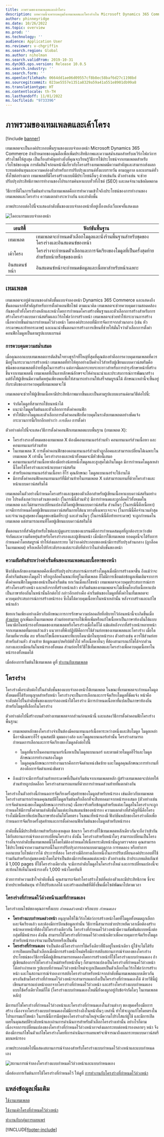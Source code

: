```yaml
---
title: ภาพรวมของเทมเพลตและเค้าโครง
description: บทความนี้จะครอบคลุมถึงเทมเพลตและโครงร่างใน Microsoft Dynamics 365 Commerce
author: phinneyridge
ms.date: 10/26/2022
ms.topic: overview
ms.prod: ''
ms.technology: ''
audience: Application User
ms.reviewer: v-chgriffin
ms.search.region: Global
ms.author: niholman
ms.search.validFrom: 2019-10-31
ms.dyn365.ops.version: Release 10.0.5
ms.search.industry: ''
ms.search.form: ''
ms.openlocfilehash: 0664dd1ae06d09557cf8b8ec58baf6d27c1198bd
ms.sourcegitcommit: 023ae5557e1351a8329a59a41a551e8901db99a8
ms.translationtype: HT
ms.contentlocale: th-TH
ms.lasthandoff: 11/01/2022
ms.locfileid: "9733396"
---
```

# <a name="templates-and-layouts-overview"></a>ภาพรวมของเทมเพลตและเค้าโครง


[!include [banner](includes/banner.md)]

เทมเพลตจะเป็นองค์ประกอบพื้นฐานของแบบจำลองหน้า Microsoft Dynamics 365 Commerce ถ้าเป้าหมายของคุณคือเพื่อเพิ่มประสิทธิภาพและความสม่ำเสมอสำหรับลเวิร์กโฟลว์การสร้างไซต์ให้สูงสุด เป็นเรื่องสำคัญอย่างยิ่งที่คุณจะเรียนรู้วิธีการใช้ประโยชน์จากเทมเพลตสำหรับเว็บไซต์ของคุณ การตัดสินใจก่อนหน้านี้เกี่ยวกับโครงสร้างเทมเพลตมีความสำคัญและสามารถส่งผลกระทบต่อต้นทุนและความคล่องตัวสำหรับการปรับปรุงแบรนด์ทั้งแบบรายวัน ตามฤดูกาล และแบรนด์ทั่วทั้งไซต์อย่างมาก เทมเพลตที่มีโครงสร้างแบบดีมีประโยชน์อื่นๆ ด้วยเช่นกัน ตัวอย่างเช่น จะช่วยปรับปรุงประสิทธิภาพการทำงานของโปรแกรมค้นหาแบบทั่วทั้งไซต์ (SEO) และลดจำนวนข้อผิดพลาด

วิธีการที่ดีในการเริ่มต้นทำงานกับเทมเพลตคือการทำความเข้าใจถึงประโยชน์ของการทำงานของเทมเพลตและโครงร่าง ความแตกต่างระหว่างกัน และลำดับชั้น

ภาพประกอบต่อไปนี้จะแสดงลำดับชั้นของแบบจำลองหน้าที่อยู่เบื้องหลังเว็บเพจที่แสดงผล

![ไดอะแกรมแบบจำลองหน้า](../commerce/media/page-model-diagram.png)

| เอนทิตี้        | ฟังก์ชันพื้นฐาน |
|---------------|----------------|
| เทมเพลต      | เทมเพลตจะกำหนดตัวเลือกโมดูลและนั่งร้านพื้นฐานสำหรับชุดของโครงร่างและอินสแตนซ์ของหน้า |
| เค้าโครง        | โครงร่างจะกำหนดตัวเลือกและการจัดเรียงของโมดูลที่เป็นครั้งสุดท้ายสำหรับหน้าหรือชุดของหน้า |
| อินสแตนซ์หน้า | อินสแตนซ์หน้าจะกำหนดข้อมูลและเนื้อหาสำหรับหน้าเฉพาะ |

## <a name="templates"></a>เทมเพลต

เทมเพลตจะอยู่ด้านบนของลำดับชั้นแบบจำลองหน้า Dynamics 365 Commerce และแสดงถึงขั้นตอนแรกที่สำคัญสำหรับการตั้งค่าคอนฟิกไซต์ ตามแนวคิด เทมเพลตจะช่วยควบคุมความสอดคล้องกันของทั่วทั้งโครงร่างหลักและหน้าโดยการกำหนดโครงสร้างพื้นฐานและตัวเลือกการสร้างสำหรับการสร้างโครงร่างแบบดาวน์สตรีมและเวิร์กโฟลว์การสร้างหน้า เทมเพลตจะช่วยทำให้กระบวนการสร้างเนื้อหาง่ายขึ้นผ่านการกำหนดไว้ล่วงหน้า โดยองค์ประกอบที่มีการจัดการจากส่วนกลาง (เช่น หัวกระดาษและท้ายกระดาษ) และแนะนำขั้นตอนการสร้างการเขียนที่ช่วยให้มั่นใจว่าตัวเลือกการตั้งค่าคอนฟิกโมดูลเป็นตามรูปแบบแบรนด์

### <a name="controlling-consistency"></a>การควบคุมความสม่ำเสมอ

เมื่อคุณออกแบบเทมเพลตการตัดสินใจทางธุรกิจที่ใหญ่ที่สุดที่คุณต้องทำคือการควบคุมเทมเพลตที่ควรมีอยู่ในกระบวนการสร้างหน้า เทมเพลตที่ทำให้ทุกอย่างเปิดค้างไว้สำหรับผู้เขียนแบบดาวน์สตรีมคือชนิดของเทมเพลตที่ง่ายที่สุดในการสร้าง แต่อาจมีผลกระทบระยะยาวสำหรับการบำรุงรักษาหน้าที่สร้างขึ้นจากเทมเพลตนี้ เทมเพลตที่เป็นลายลักษณ์อักษรจะให้คำแนะนำและประสบการณ์การพัฒนาสร้าง แต่ยังให้ผู้เขียนมีความยืดหยุ่นเพียงพอเพื่อให้สามารถทำงานให้เสร็จสมบูรณ์ได้ ลักษณะเหล่านี้จะขึ้นอยู่กับระดับของการควบคุมที่เทมเพลตจะใช้

เทมเพลตจะช่วยให้ผู้เขียนเนื้อหามีประสิทธิภาพมากขึ้นและเป็นตามรูปแบบแบรนด์ตามวิธีต่อไปนี้:

- จำกัดโมดูลที่สามารถใช้บนหน้าได้
- แนะนำโมดูลเริ่มต้นและตัวเลือกการตั้งค่าคอนฟิก
- ทำให้มีบางโมดูลและตัวเลือกการตั้งค่าคอนฟิกที่ควบคุมในระดับเทมเพลตอย่างชัดแจ้ง กระบวนการนี้เรียกอีกอย่างว่า *การล็อก* การตั้งค่า

ตัวอย่างต่อไปนี้จะแสดงวิธีการตั้งค่าคอนฟิกเทมเพลตแบบพื้นฐาน (เทมเพลต X):

- โครงร่างรองทั้งหมดของเทมเพลต X ต้องมีคอนเทนเนอร์ส่วนหัว คอนเทนเนอร์ส่วนเนื้อหา และคอนเทนเนอร์ส่วนท้าย
- ในเทมเพลต X การตั้งค่าคอนฟิกของคอนเทนเนอร์ส่วนหัวถูกล็อคและสามารถเปลี่ยนได้เฉพาะในเทมเพลต X เท่านั้น โครงร่างรองและหน้าทั้งหมดจะมีหัวข้อนี้เสมอ
- คอนเทนเนอร์ส่วนเนื้อหาต้องมีอย่างน้อยหนึ่งโมดูลและสูงสุดไม่เกินโมดูล มีการกำหนดโมดูลเหล่านี้โดยใช้โครงร่างและหน้าแบบดาวน์สตรีม
- สำหรับคอนเทนเนอร์ส่วนเนื้อหา ฮีโร่ คุณลักษณะ โมดูลแบนเนอร์จะใช้งานได้
- มีการตั้งค่าคอนฟิกคอนเทนเนอร์ที่มีส่วนท้ายในเทมเพลต X แต่สามารถแทนที่ด้วยโครงร่างและหน้าแบบดาวน์สตรีมได้

เทมเพลตในตัวอย่างนี้กำหนดโครงสร้างและชุดของตัวเลือกสำหรับผู้เขียนเนื้อหาแบบดาวน์สตรีมอย่างง่าย โปรดสังเกตว่าบางส่วนของหน้า (ในกรณีนี้ส่วนหัว) มีการกำหนดและถูกล็อคไว้ทั้งหมดในเทมเพลต และไม่สามารถเปลี่ยนแปลงได้โดยผู้เขียนแบบดาวน์สตรีม ส่วนอื่นๆ (ในกรณีนี้คือเนื้อหา) อาจมีการกำหนดโดยผู้เขียนแบบดาวน์สตรีมภายใต้แนวทางที่เฉพาะเจาะจง (ในกรณีนี้คือจำนวนต่ำสุดและจำนวนสูงสุดของโมดูลของชนิดที่ระบุ) และส่วนอื่นๆ (ในกรณีนี้คือท้ายกระดาษ) จะถูกกำหนดในเทมเพลต แต่สามารถแทนที่โดยผู้เขียนแบบดาวน์สตรีมได้

ขั้นตอนแรกที่สำคัญสำหรับไซต์และผู้ดูแลระบบของแบรนด์คือการกำหนดสมดุลที่ถูกต้องระหว่างข้อจำกัดและความยืดหยุ่นสำหรับโครงร่างรองและผู้เขียนหน้า เมื่อมีการใช้เทมเพลต ยอดดุลนี้จะได้รับการกำหนดค่าโดยสมบูรณ์ ทำให้ส่งผลกระทบ ไม่ว่าองค์ประกอบของหน้ามีการปรับปรุงส่วนกลาง (ถูกล็อคในเทมเพลต) หรือเหลือไปยังระดับรองแต่ละระดับที่ต่ำกว่าในลำดับชั้นของหน้า

### <a name="relationship-between-template-defaults-and-page-content"></a>ความสัมพันธ์ระหว่างค่าเริ่มต้นของเทมเพลตและเนื้อหาของหน้า

ฟังก์ชันหลักของเทมเพลตคือเพื่อปรับปรุงประสบการณ์การสร้างโมดูลเมื่อมีการสร้างเพจขึ้น ถึงแม้ว่าจะตั้งค่าเริ่มต้นของโมดูลไว้ หรือถูกล็อคในขณะที่อยู่ในเท็มเพลต ก็ไม่มีการเชื่อมต่อข้อมูลเพิ่มเติมจากการตั้งค่าคอนฟิกโมดูลของหน้าเป็นค่าเริ่มต้น ยกเว้นเมื่อแก้ไขหน้า เทมเพลตจะควบคุมประสบการณ์การสร้างโครงสร้างหน้า และหลังจากที่สร้างหน้าแล้ว ค่าเริ่มต้นของเทมเพลตจะไม่เชื่อมโยงกับเนื้อหาแปลเป็นภาษาท้องถิ่นในหน้านั้นอีกต่อไป กล่าวอีกอย่างคือ ค่าเริ่มต้นของโมดูลที่ตั้งค่าในเท็มเพลตจะควบคุมประสบการณ์การสร้างหน้ารอง ซึ่งไม่ได้ควบคุมเนื้อหาในหน้าเหล่านั้น หลังจากสร้างและแก้ไขหน้าแล้ว

ข้อยกเว้นเพียงอย่างเดียวกับลักษณะการการรักษาความปลอดภัยที่อธิบายไว้ก่อนหน้านี้จะเกิดขึ้นเมื่อ [ส่วนย่อย](work-with-fragments.md) ถูกเพิ่มลงในเทมเพลต ส่วนย่อยสามารถใช้เพื่อเพิ่มหรือแก้ไขเนื้อหาเป็นภาษาท้องถิ่นได้แบบไดนามิกในหน้ารองทั้งหมดของเทมเพลตหรือโครงร่างเมื่อใดก็ได้ แม้แต่หลังจากที่สร้างหน้าหลายหน้าจากเทมเพลตที่มอบแล้วแล้ว แนวทางที่พึงปฏิบัติคือการใช้ส่วนย่อยของเทมเพลตและโครงร่าง เมื่อใดก็ตามที่ควรเพิ่ม ลบ หรือแก้ไขเนื้อหาเฉพาะที่แบบไดนามิกในทุกหน้ารอง ตัวอย่างเช่น ควรใช้ส่วนย่อยสำหรับส่วนหัว ส่วนท้าย ข้อมูลเมตา/สคริปต์ทั่วไป หรือเนื้อหาอื่นๆ ที่ต้องสามารถแก้ไขได้จากส่วนกลางและเหมือนกันในหน้ารองทั้งหมด ส่วนย่อยให้วิธีใช้เท็มเพลตและโครงร่างเพื่อควบคุมเนื้อหาในหน้ารองทั้งหมดได้

เมื่อต้องการเริ่มต้นใช้เทมเพลต ดูที่ [ทำงานกับเทมเพลต](work-with-templates.md)

## <a name="layouts"></a>โครงร่าง

โครงร่างคือระดับต่อไปในลำดับชั้นของแบบจำลองหน้าใต้เทมเพลต ในขณะที่เทมเพลตจะกำหนดโมดูลทั้งหมดที่ได้รับอนุญาตสำหรับหน้า โครงร่างจะเป็นการเลือกและการจัดเรียงโมดูลที่ชัดแจ้ง หน้าคือระดับต่อไปในลำดับชั้นของแบบจำลองหน้าใต้โครงร่าง มีการกำหนดเนื้อหาที่แปลเป็นภาษาท้องถิ่นสำหรับโมดูลที่เลือกในโครงร่าง

ตัวอย่างต่อไปนี้สร้างบนตัวอย่างเทมเพลตจากส่วนก่อนหน้านี้ และแสดงวิธีการตั้งค่าคอนฟิกโครงร่างพื้นฐาน:

- เทมเพลตหลักของโครงร่างจำเป็นต้องมีคอนเทนเนอร์เนื้อหาระหว่างหนึ่งและสิบโมดูล โมดูลเหล่านี้อาจมีเฉพาะฮีโร่ คุณสมบัติ มุมมองวงล้อ และโมดูลแบนเนอร์เท่านั้น โครงร่างสามารถกำหนดการเลือกและการจัดเรียงของโมดูลดังต่อไปนี้

    - โมดูลที่แรกในคอนเทนเนอร์เนื้อหาเป็นโมดูลแบนเนอร์ และตามด้วยโมดูลฮีโร่และโมดูลลักษณะการทำงานสองโมดูล
    - โมดูลคุณลักษณะการทำงานแรกคือการจัดตำแหน่งชิดซ้าย และโมดูลคุณลักษณะการทำงานที่สองคือการจัดตำแหน่งชิดขวา

- ถึงแม้ว่าจะมีการรับส่วนท้ายกระดาษที่เป็นค่าเริ่มต้นจากเทมเพลตหลัก ผู้สร้างเทมเพลตจะปล่อยให้ส่วนท้ายถูกปลดล็อก โครงร่างสามารถแทนที่ด้วยการกำหนดส่วนท้ายที่แตกต่างกัน

โครงร่างในตัวอย่างนี้กำหนดการจัดเรียงครั้งสุดท้ายของโมดูลสำหรับหน้ารอง เช่นเดียวกับเทมเพลต โครงร่างสามารถกำหนดคุณสมบัติโมดูลเริ่มต้นหรือล็อกที่จะสืบทอดมาจากหน้ารองเสมอ (ตัวอย่างเช่นการจัดตำแหน่งของโมดูลลักษณะการทำงาน) เนื้อหาจริงหรือข้อมูลสำหรับแต่ละโมดูลในโครงร่างจะถูกกำหนดให้มีการตั้งค่าตามลำดับชั้นในแต่ละอินสแตนซ์ของหน้ารอง ความแตกต่างที่สำคัญที่นี่คือโครงร่างไม่มีเนื้อหาที่แปลเป็นภาษาท้องถิ่นได้โดยตรง ในขณะที่หน้ารองมี ฟังก์ชันหลักของโครงร่างคือเพื่อกำหนดการจัดเรียงครั้งสุดท้ายและการตั้งค่าคอนฟิกเริ่มต้นของโมดูลสำหรับหน้ารอง

ลำดับชั้นนี้มีประสิทธิภาพสำหรับสองเหตุผล ข้อแรก โครงร่างที่ใช้เทมเพลตหลักเดียวกันจะถือว่าเข้ากันได้กับสถานการณ์จำลองการเปลี่ยนโครงร่าง ดังนั้น โครงร่างสำหรับหน้าใดๆ สามารถเปลี่ยนเป็นโครงร่างอื่นจากลำดับชั้นเทมเพลตนี้ได้โดยไม่ต้องกำหนดให้เนื้อหาระดับหน้านั้นถูกตรวจสอบ คุณสามารถใช้ประโยชน์จากความสามารถนี้ในการปรับปรุงการออกแบบตามฤดูกาล การทดลอง หรือทำการออกแบบเว็บไซต์ถาวรได้ ประการที่สอง โครงร่างมีอีกทางเลือกหนึ่งในการปรับเปลี่ยนองค์ประกอบที่ใช้ร่วมกันสำหรับกลุ่มของหน้าโดยไม่จำเป็นต้องมีการอัพเดตแต่ละหน้า ตัวอย่างเช่น ถ้าประเภทผลิตภัณฑ์มี 1,000 pages ที่ใช้โครงร่างเดียวกัน จะมีการลำดับโมดูลในโครงร่างใหม่ และการเปลี่ยนแปลงนี้จะสะท้อนให้เห็นในหน้ารองทั้ง 1,000 หน้าโดยทันที

ด้วยการทำความเข้าใจลำดับชั้นนี้ คุณสามารถจัดทำโครงสร้างไซต์ที่คล่องตัวและมีประสิทธิภาพ ซึ่งจะช่วยประหยัดต้นทุน ทำให้ปรับสเกลได้ และสร้างผลลัพธ์ที่ดียิ่งขึ้นเมื่อไซต์พัฒนาไปตามเวลา

### <a name="preset-and-custom-layouts"></a>โครงร่างที่กำหนดไว้ล่วงหน้าและที่กำหนดเอง

โครงร่างบนไซต์ของคุณอาจทั้งแบบ *กำหนดล่วงหน้า* หรือแบบ *กำหนดเอง*

- **โครงร่างแบบกำหนดล่วงหน้า** อนุญาตให้ใช้เวิร์กโฟลว์การสร้างหน้าโดยที่โมดูลทั้งหมดถูกเลือกและจัดเรียงแล้ว และต้องมีการป้อนข้อมูลเท่านั้น วิธีการนี้สามารถช่วยประหยัดเวลาเมื่อต้องสร้างหน้าหลายหน้าที่ต้องใช้โครงร่างเดียวกัน โครงร่างที่กำหนดไว้ล่วงหน้ามีความสัมพันธ์แบบหนึ่งต่อกลุ่มที่มีหน้ารอง ดังนั้น สามารถใช้โครงร่างที่กำหนดไว้ล่วงหน้าเดียวเพื่อควบคุมการจัดเรียงโมดูลสำหรับหน้ารองจำนวนเป็นร้อยหรือเป็นพัน
- **โครงร่างที่กำหนดเอง** จำเป็นต้องมีโครงร่างการใช้ครั้งเดียวที่ฝังอยู่ในหน้าเดียว ผู้ใช้จะไม่ได้รับการเปิดเผยเป็นตัวเลือกเมื่อมีการสร้างหน้าใหม่หรือมีการสลับสถานการณ์จำลองของโครงร่าง ประโยชน์ของวิธีการนี้คือผู้เขียนสามารถทดลองโดยการสร้างหน้าที่ใช้โครงร่างแบบกำหนดเอง ถ้าผู้เขียนต้องการใช้โครงร่างใหม่สำหรับหน้าอื่นๆ ก็สามารถแปลงเป็นโครงร่างที่กำหนดไว้ล่วงหน้าได้อย่างง่ายดาย รูปแบบที่กำหนดไว้ล่วงหน้าใหม่จะถูกเปิดเผยเป็นตัวเลือกในเวิร์กโฟลว์การสร้างหน้า และในสถานการณ์จำลองการสลับโครงร่างสำหรับหน้าจากลำดับชั้นเทมเพลตแบบเดียวกัน ตรงกันข้ามโครงร่างที่กำหนดไว้ล่วงหน้าจะสามารถแตกกิ่งเป็นโครงร่างที่กำหนดเองได้ ด้วยวิธีนี้ผู้เขียนสามารถแบ่งหน้าออกจากโครงร่างที่กำหนดไว้ล่วงหน้า และสร้างโครงร่างแบบกำหนดเองแบบใช้ครั้งเดียวใหม่ก็ได้ (โครงร่างแบบกำหนดเองใหม่นี้ยังคงผูกอยู่กับข้อจำกัดใดๆ ในเทมเพลตหลัก)

มีการแก้ไขโครงร่างที่กำหนดไว้ล่วงหน้าและโครงร่างที่กำหนดเองในส่วนต่างๆ ของชุดเครื่องมือการสร้าง เนื่องจากโครงร่างแบบกำหนดเองไม่มีการอ้างอิงในหน้าอื่นๆ เหล่านี้ ทำให้จะถูกแก้ไขโดยตรงในโปรแกรมแก้ไขหน้า ในกรณีนี้การมีอยู่ของโครงร่างส่วนใหญ่จะมีความโปร่งใสแก่ผู้ใช้ และมีการเปิดเผยในคุณสมบัติระดับหน้าและผ่านการดำเนินการสำหรับตัวเลือกโครงร่างเท่านั้น อย่างไรก็ตาม เนื่องจากการเปลี่ยนแปลงของโครงร่างที่กำหนดไว้ล่วงหน้าอาจส่งผลกระทบต่อหน้ารองหลายๆ หน้า จึงต้องมีการแก้ไขในตัวแก้ไขโครงร่างโดยที่การดำเนินการเผยแพร่จะพิจารณาถึงผลกระทบแบบดาวน์สตรีมบนหน้ารอง

ภาพประกอบต่อไปนี้แสดงสถานการณ์จำลองสำหรับโครงร่างแบบกำหนดไว้ล่วงหน้าและแบบกำหนดเอง

![สถานการณ์จำลองโครงร่างแบบกำหนดไว้ล่วงหน้าและแบบกำหนดเอง](../commerce/media/template-figure1.png)

เมื่อต้องการเริ่มต้นการใช้โครงร่างที่กำหนดไว้ ให้ดูที่ [การทำงานกับโครงร่างที่กำหนดไว้ล่วงหน้า](work-with-layouts.md)

## <a name="additional-resources"></a>แหล่งข้อมูลเพิ่มเติม

[ใช้งานเทมเพลต](work-with-templates.md)

[ใช้งานเค้าโครงที่กำหนดไว้ล่วงหน้า](work-with-layouts.md)

[ทำงานกับกลุ่มการเผยแพร่](publish-groups.md)


[!INCLUDE[footer-include](../includes/footer-banner.md)]
